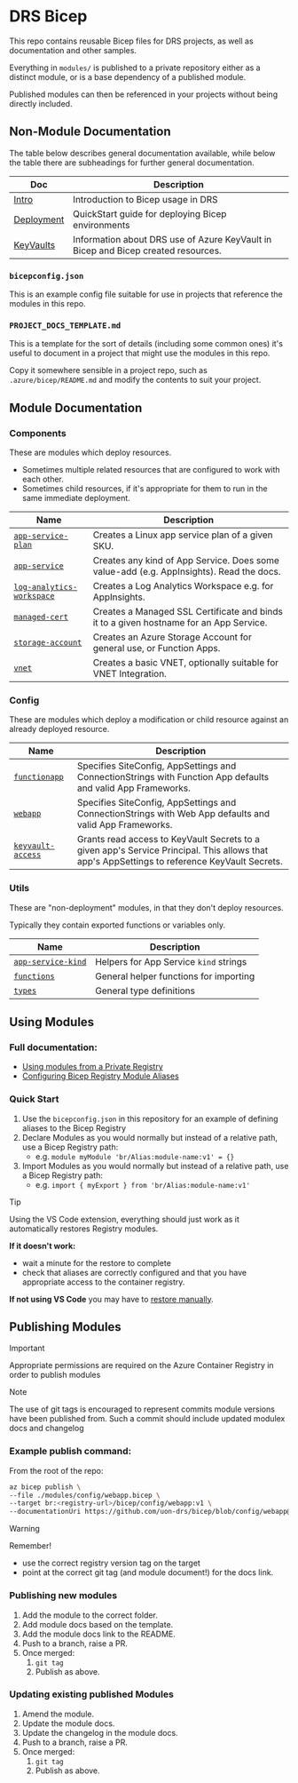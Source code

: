 # DRS Bicep

This repo contains reusable Bicep files for DRS projects, as well as documentation and other samples.

Everything in `modules/` is published to a private repository either as a distinct module, or is a base dependency of a published module.

Published modules can then be referenced in your projects without being directly included.

## Non-Module Documentation

The table below describes general documentation available, while below the table there are subheadings for further general documentation.

Doc | Description
-|-
[Intro](docs/intro.md) | Introduction to Bicep usage in DRS
[Deployment](docs/deployment.md) | QuickStart guide for deploying Bicep environments
[KeyVaults](docs/keyvaults.md) | Information about DRS use of Azure KeyVault in Bicep and Bicep created resources.

### `bicepconfig.json`

This is an example config file suitable for use in projects that reference the modules in this repo.

### `PROJECT_DOCS_TEMPLATE.md`

This is a template for the sort of details (including some common ones) it's useful to document in a project that might use the modules in this repo.

Copy it somewhere sensible in a project repo, such as `.azure/bicep/README.md` and modify the contents to suit your project.

## Module Documentation

### Components

These are modules which deploy resources.

- Sometimes multiple related resources that are configured to work with each other.
- Sometimes child resources, if it's appropriate for them to run in the same immediate deployment.

Name | Description
-|-
[`app-service-plan`](docs/modules/components/app-service-plan.md) | Creates a Linux app service plan of a given SKU.
[`app-service`](docs/modules/components/app-service.md) | Creates any kind of App Service. Does some value-add (e.g. AppInsights). Read the docs.
[`log-analytics-workspace`](docs/modules/components/log-analytics-workspace.md) | Creates a Log Analytics Workspace e.g. for AppInsights.
[`managed-cert`](docs/modules/components/managed-cert.md) | Creates a Managed SSL Certificate and binds it to a given hostname for an App Service.
[`storage-account`](docs/modules/components/storage-account.md) | Creates an Azure Storage Account for general use, or Function Apps.
[`vnet`](docs/modules/components/vnet.md) | Creates a basic VNET, optionally suitable for VNET Integration.

### Config

These are modules which deploy a modification or child resource against an already deployed resource.

Name | Description
-|-
[`functionapp`](docs/modules/config/functionapp.md) | Specifies SiteConfig, AppSettings and ConnectionStrings with Function App defaults and valid App Frameworks.
[`webapp`](docs/modules/config/webapp.md) | Specifies SiteConfig, AppSettings and ConnectionStrings with Web App defaults and valid App Frameworks.
[`keyvault-access`](docs/modules/config/keyvault-access.md) | Grants read access to KeyVault Secrets to a given app's Service Principal. This allows that app's AppSettings to reference KeyVault Secrets.

### Utils

These are "non-deployment" modules, in that they don't deploy resources.

Typically they contain exported functions or variables only.

Name | Description
-|-
[`app-service-kind`](docs/modules/utils/app-service-kind.md) | Helpers for App Service `kind` strings
[`functions`](docs/modules/utils/functions.md) | General helper functions for importing
[`types`](docs/modules/utils/types.md) | General type definitions

## Using Modules

### Full documentation:

- [Using modules from a Private Registry](https://learn.microsoft.com/en-us/azure/azure-resource-manager/bicep/modules#private-module-registry)
- [Configuring Bicep Registry Module Aliases](https://learn.microsoft.com/en-us/azure/azure-resource-manager/bicep/bicep-config-modules#aliases-for-modules)

### Quick Start

1. Use the `bicepconfig.json` in this repository for an example of defining aliases to the Bicep Registry
1. Declare Modules as you would normally but instead of a relative path, use a Bicep Registry path:
    - e.g. `module myModule 'br/Alias:module-name:v1' = {}`
1. Import Modules as you would normally but instead of a relative path, use a Bicep Registry path:
    - e.g. `import { myExport } from 'br/Alias:module-name:v1'`

> [!TIP]   
> Using the VS Code extension, everything should just work as it automatically restores Registry modules.
>
> **If it doesn't work:**
> - wait a minute for the restore to complete
> - check that aliases are correctly configured and that you have appropriate access to the container registry.
>
> **If not using VS Code** you may have to [restore manually](https://learn.microsoft.com/en-us/azure/azure-resource-manager/bicep/bicep-cli#restore).

## Publishing Modules

> [!IMPORTANT]
> Appropriate permissions are required on the Azure Container Registry in order to publish modules

> [!NOTE]
> The use of git tags is encouraged to represent commits module versions have been published from. Such a commit should include updated modulex docs and changelog

### Example publish command:

From the root of the repo:

```bash
az bicep publish \
--file ./modules/config/webapp.bicep \
--target br:<registry-url>/bicep/config/webapp:v1 \
--documentationUri https://github.com/uon-drs/bicep/blob/config/webapp@v1/docs/modules/config/webapp.md
```

> [!WARNING]
> Remember! 
> - use the correct registry version tag on the target
> - point at the correct git tag  (and module document!) for the docs link.

### Publishing new modules

1. Add the module to the correct folder.
1. Add module docs based on the template.
1. Add the module docs link to the README.
1. Push to a branch, raise a PR.
1. Once merged:
    1. `git tag`
    1. Publish as above.

### Updating existing published Modules

1. Amend the module.
1. Update the module docs.
1. Update the changelog in the module docs.
1. Push to a branch, raise a PR.
1. Once merged:
    1. `git tag`
    1. Publish as above.